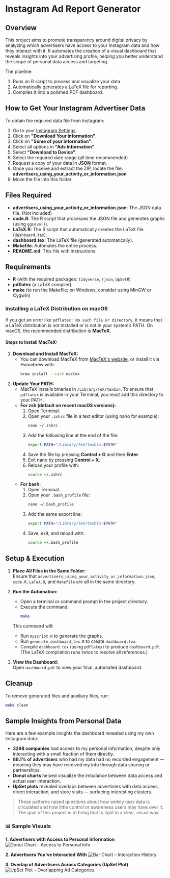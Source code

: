 # Instagram Ad Report Generator

## Overview

This project aims to promote transparency around digital privacy by analyzing which advertisers have access to your Instagram data and how they interact with it. It automates the creation of a visual dashboard that reveals insights into your advertising profile, helping you better understand the scope of personal data access and targeting.

The pipeline:
1. Runs an R script to process and visualize your data.
2. Automatically generates a LaTeX file for reporting.
3. Compiles it into a polished PDF dashboard.

## How to Get Your Instagram Advertiser Data

To obtain the required data file from Instagram:

1. Go to your [Instagram Settings]([https://www.instagram.com/accounts/privacy_and_security/](https://accountscenter.instagram.com/info_and_permissions/dyi/?theme=dark)).
2. Click on **"Download Your Information"**.
3. Click on **"Some of your information"**.
4. Select all options in **"Ads Information"**.
5. Select **"Download to Device"**.
6. Select the required date range (all time recommended)
7. Request a copy of your data in **JSON** format.
8. Once you receive and extract the ZIP, locate the file: **advertisers_using_your_activity_or_information.json**
9. Move the file into this folder


## Files Required

- **advertisers_using_your_activity_or_information.json**: The JSON data file. (Not included)
- **code.R**: The R script that processes the JSON file and generates graphs (using `ggsave()`).
- **LaTeX.R**: The R script that automatically creates the LaTeX file (`dashboard.tex`).
- **dashboard.tex**: The LaTeX file (generated automatically).
- **Makefile**: Automates the entire process.
- **README.md**: This file with instructions.

## Requirements

- **R** (with the required packages: `tidyverse`, `rjson`, `UpSetR`)
- **pdflatex** (a LaTeX compiler)
- **make** (to run the Makefile; on Windows, consider using MinGW or Cygwin)

### Installing a LaTeX Distribution on macOS

If you get an error like `pdflatex: No such file or directory`, it means that a LaTeX distribution is not installed or is not in your system’s PATH. On macOS, the recommended distribution is **MacTeX**.

#### Steps to Install MacTeX:

1. **Download and Install MacTeX:**
   - You can download MacTeX from [MacTeX's website](https://tug.org/mactex/), or install it via Homebrew with:
     ```bash
     brew install --cask mactex
     ```
2. **Update Your PATH:**
   - MacTeX installs binaries in `/Library/TeX/texbin`. To ensure that `pdflatex` is available in your Terminal, you must add this directory to your PATH.
   - **For zsh (default on recent macOS versions):**
     1. Open Terminal.
     2. Open your `.zshrc` file in a text editor (using nano for example):
        ```bash
        nano ~/.zshrc
        ```
     3. Add the following line at the end of the file:
        ```bash
        export PATH="/Library/TeX/texbin:$PATH"
        ```
     4. Save the file by pressing **Control + O** and then **Enter**.
     5. Exit nano by pressing **Control + X**.
     6. Reload your profile with:
        ```bash
        source ~/.zshrc
        ```
   - **For bash:**
     1. Open Terminal.
     2. Open your `.bash_profile` file:
        ```bash
        nano ~/.bash_profile
        ```
     3. Add the same export line:
        ```bash
        export PATH="/Library/TeX/texbin:$PATH"
        ```
     4. Save, exit, and reload with:
        ```bash
        source ~/.bash_profile
        ```

## Setup & Execution

1. **Place All Files in the Same Folder:**  
   Ensure that `advertisers_using_your_activity_or_information.json`, `code.R`, `LaTeX.R`, and `Makefile` are all in the same directory.

2. **Run the Automation:**
   - Open a terminal or command prompt in the project directory.
   - Execute the command:
     ```bash
     make
     ```
   This command will:
   - Run `myscript.R` to generate the graphs.
   - Run `generate_dashboard_tex.R` to create `dashboard.tex`.
   - Compile `dashboard.tex` (using `pdflatex`) to produce `dashboard.pdf`.  
   (The LaTeX compilation runs twice to resolve all references.)

3. **View the Dashboard:**  
   Open `dashboard.pdf` to view your final, automated dashboard.

## Cleanup

To remove generated files and auxiliary files, run:
```bash
make clean
```

## Sample Insights from Personal Data

Here are a few example insights the dashboard revealed using my own Instagram data:

- **3298 companies** had access to my personal information, despite only interacting with a small fraction of them directly.
- **88.1% of advertisers** who had my data had no recorded engagement — meaning they may have received my info through data sharing or partnerships.
- **Donut charts** helped visualize the imbalance between data access and actual user interaction.
- **UpSet plots** revealed overlaps between advertisers with data access, direct interaction, and store visits — surfacing interesting clusters.

> These patterns raised questions about how widely user data is circulated and how little control or awareness users may have over it. The goal of this project is to bring that to light in a clear, visual way.

### 📊 Sample Visuals

**1. Advertisers with Access to Personal Information**  
![Donut Chart – Access to Personal Info](https://imgur.com/8ZuYASL)

**2. Advertisers You’ve Interacted With**
![Bar Chart – Interaction History](images/interaction_chart_placeholder.png)

**3. Overlap of Advertisers Across Categories (UpSet Plot)**
![UpSet Plot – Overlapping Ad Categories](images/upset_plot_placeholder.png)

